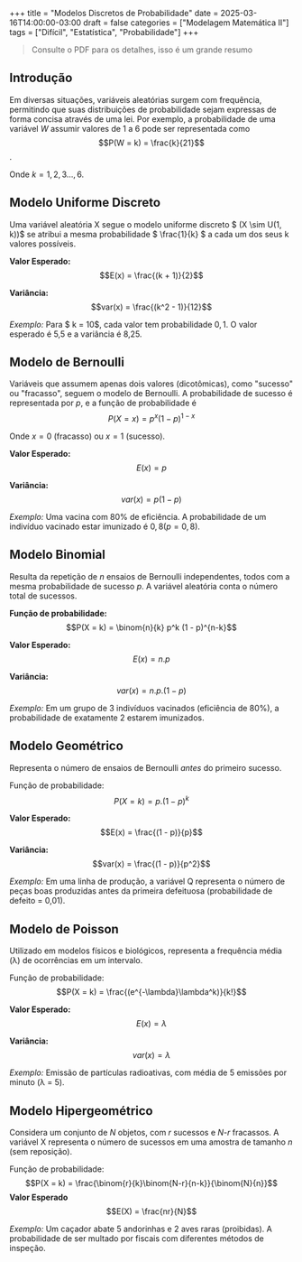 +++
title = "Modelos Discretos de Probabilidade"
date = 2025-03-16T14:00:00-03:00
draft = false
categories = ["Modelagem Matemática II"]
tags = ["Difícil", "Estatística", "Probabilidade"]
+++

> Consulte o PDF para os detalhes, isso é um grande resumo

## Introdução

Em diversas situações, variáveis aleatórias surgem com frequência, permitindo que suas distribuições de probabilidade sejam expressas de forma concisa através de uma lei. Por exemplo, a probabilidade de uma variável *W* assumir valores de 1 a 6 pode ser representada como $$P(W = k) = \frac{k}{21}$$.

Onde $k = 1,2,3 \dots, 6$.

## Modelo Uniforme Discreto

Uma variável aleatória X segue o modelo uniforme discreto $ (X \sim U(1, k))$  se atribui a mesma probabilidade $ \frac{1}{k} $ a cada um dos seus k valores possíveis.

**Valor Esperado:** $$E(x) = \frac{(k + 1)}{2}$$

**Variância:** $$var(x) = \frac{(k^2 - 1)}{12}$$

*Exemplo:* Para $ k = 10$, cada valor tem probabilidade $0,1$. O valor esperado é 5,5 e a variância é 8,25.

## Modelo de Bernoulli

Variáveis que assumem apenas dois valores (dicotômicas), como "sucesso" ou "fracasso", seguem o modelo de Bernoulli. A probabilidade de sucesso é representada por *p*, e a função de probabilidade é $$P(X = x) = p^x(1 - p)^{1-x}$$

Onde $x = 0$ (fracasso) ou $x = 1$ (sucesso).

**Valor Esperado:** $$E(x) = p$$

**Variância:** $$var(x) = p(1 - p)$$

*Exemplo:* Uma vacina com 80% de eficiência. A probabilidade de um indivíduo vacinado estar imunizado é $0,8 (p = 0,8)$.

## Modelo Binomial

Resulta da repetição de *n* ensaios de Bernoulli independentes, todos com a mesma probabilidade de sucesso *p*. A variável aleatória conta o número total de sucessos.

**Função de probabilidade:**  $$P(X = k) = \binom{n}{k} p^k (1 - p)^{n-k}$$

**Valor Esperado:** $$E(x) = n.p$$

**Variância:** $$var(x) = n.p.(1 - p)$$

*Exemplo:*  Em um grupo de 3 indivíduos vacinados (eficiência de 80%), a probabilidade de exatamente 2 estarem imunizados.

## Modelo Geométrico

Representa o número de ensaios de Bernoulli *antes* do primeiro sucesso.

Função de probabilidade:  $$P(X = k) = p.(1 - p)^k$$

**Valor Esperado:** $$E(x) = \frac{(1 - p)}{p}$$

**Variância:** $$var(x) = \frac{(1 - p)}{p^2}$$

*Exemplo:* Em uma linha de produção, a variável Q representa o número de peças boas produzidas antes da primeira defeituosa (probabilidade de defeito = 0,01).

## Modelo de Poisson

Utilizado em modelos físicos e biológicos, representa a frequência média (λ) de ocorrências em um intervalo.

Função de probabilidade: $$P(X = k) = \frac{(e^{-\lambda}\lambda^k)}{k!}$$

**Valor Esperado:** $$E(x) = \lambda$$

**Variância:** $$var(x) = \lambda$$

*Exemplo:* Emissão de partículas radioativas, com média de 5 emissões por minuto (λ = 5).

## Modelo Hipergeométrico

Considera um conjunto de *N* objetos, com *r* sucessos e *N-r* fracassos.  A variável X representa o número de sucessos em uma amostra de tamanho *n* (sem reposição).

Função de probabilidade: $$P(X = k) =  \frac{\binom{r}{k}\binom{N-r}{n-k}}{\binom{N}{n}}$$
**Valor Esperado**  $$E(X) = \frac{nr}{N}$$

*Exemplo:* Um caçador abate 5 andorinhas e 2 aves raras (proibidas). A probabilidade de ser multado por fiscais com diferentes métodos de inspeção.

